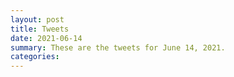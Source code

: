 ```yaml
---
layout: post
title: Tweets
date: 2021-06-14
summary: These are the tweets for June 14, 2021.
categories:
---
```


